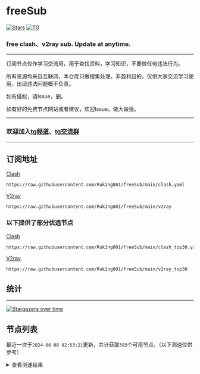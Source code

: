 # freeSub
[![Stars](https://img.shields.io/github/stars/Ruk1ng001/freeSub)](https://github.com/Ruk1ng001/freeSub/stargazers)
[![TG](https://img.shields.io/badge/Telegram-gray?logo=Telegram)](https://t.me/Ruk1ng001)
### free clash、v2ray sub. Update at anytime.

---

订阅节点仅作学习交流用，用于查找资料，学习知识，不要做任何违法行为。

所有资源均来自互联网，本仓库只做搜集处理，非盈利目的，仅供大家交流学习使用，出现违法问题概不负责。

如有侵权，请Issue，删。

如有好的免费节点网站或者建议，欢迎Issue，做大做强。

---

### 欢迎加入[tg频道](https://t.me/Ruk1ng001)、[tg交流群](https://t.me/+-e-b04EE5Cw2NmU1)

---

## 订阅地址
[Clash](https://raw.githubusercontent.com/Ruk1ng001/freeSub/main/clash.yaml)
```
https://raw.githubusercontent.com/Ruk1ng001/freeSub/main/clash.yaml
```
[V2ray](https://raw.githubusercontent.com/Ruk1ng001/freeSub/main/v2ray)
```
https://raw.githubusercontent.com/Ruk1ng001/freeSub/main/v2ray
```
### 以下提供了部分优选节点

[Clash](https://raw.githubusercontent.com/Ruk1ng001/freeSub/main/clash_top30.yaml)
```
https://raw.githubusercontent.com/Ruk1ng001/freeSub/main/clash_top30.yaml
```
[V2ray](https://raw.githubusercontent.com/Ruk1ng001/freeSub/main/v2ray_top30)
```
https://raw.githubusercontent.com/Ruk1ng001/freeSub/main/v2ray_top30
```

## 统计

---

[![Stargazers over time](https://starchart.cc/Ruk1ng001/freeSub.svg)](https://starchart.cc/Ruk1ng001/freeSub)

## 节点列表

最近一次于`2024-06-08 02:53:21`更新，共计获取`385`个可用节点。（以下测速仅供参考）

<details> <summary>查看测速结果</summary>

| 序号 | 节点 | 带宽 | 延迟 |
|:--:|:--:|:--:|:--:|
 | 1 | JP😈github.com/Ruk1ng001_1145725734 | 3.04MB/s | 981.00ms |
 | 2 | Other😈github.com/Ruk1ng001_-877574257 | 3.01MB/s | 594.00ms |
 | 3 | CN😈github.com/Ruk1ng001_688576700 | 2.99MB/s | 627.00ms |
 | 4 | KR😈github.com/Ruk1ng001_-1684490825 | 2.79MB/s | 1399.00ms |
 | 5 | Other😈github.com/Ruk1ng001_1744304913 | 2.74MB/s | 407.00ms |
 | 6 | KR😈github.com/Ruk1ng001_-1449451675 | 2.69MB/s | 724.00ms |
 | 7 | JP😈github.com/Ruk1ng001_1425628229 | 2.58MB/s | 1022.00ms |
 | 8 | KR😈github.com/Ruk1ng001_1170167589 | 2.53MB/s | 659.00ms |
 | 9 | JP😈github.com/Ruk1ng001_-625883169 | 2.51MB/s | 680.00ms |
 | 10 | CA😈github.com/Ruk1ng001_1935415663 | 2.48MB/s | 1127.00ms |
 | 11 | JP😈github.com/Ruk1ng001_781161243 | 2.41MB/s | 525.00ms |
 | 12 | JP😈github.com/Ruk1ng001_-751717561 | 2.41MB/s | 1827.00ms |
 | 13 | CA😈github.com/Ruk1ng001_-2144111487 | 2.40MB/s | 1044.00ms |
 | 14 | SG😈github.com/Ruk1ng001_-1478423456 | 2.40MB/s | 380.00ms |
 | 15 | CH😈github.com/Ruk1ng001_-1400900353 | 2.31MB/s | 693.00ms |
 | 16 | HK😈github.com/Ruk1ng001_-284596342 | 2.31MB/s | 1765.00ms |
 | 17 | JP😈github.com/Ruk1ng001_2013964249 | 2.27MB/s | 785.00ms |
 | 18 | CA😈github.com/Ruk1ng001_-1575156991 | 2.26MB/s | 1148.00ms |
 | 19 | CA😈github.com/Ruk1ng001_1876328342 | 2.21MB/s | 1173.00ms |
 | 20 | KR😈github.com/Ruk1ng001_-1190214665 | 2.15MB/s | 724.00ms |
 | 21 | CA😈github.com/Ruk1ng001_258295724 | 2.13MB/s | 970.00ms |
 | 22 | JP😈github.com/Ruk1ng001_976007502 | 2.05MB/s | 549.00ms |
 | 23 | KR😈github.com/Ruk1ng001_586578014 | 2.05MB/s | 1138.00ms |
 | 24 | KR😈github.com/Ruk1ng001_811777813 | 1.96MB/s | 958.00ms |
 | 25 | HK😈github.com/Ruk1ng001_-1115306043 | 1.89MB/s | 950.00ms |
 | 26 | CH😈github.com/Ruk1ng001_-1001960495 | 1.84MB/s | 992.00ms |
 | 27 | JP😈github.com/Ruk1ng001_-233714073 | 1.84MB/s | 760.00ms |
 | 28 | Americas😈github.com/Ruk1ng001_-1651221138 | 1.80MB/s | 742.00ms |
 | 29 | CA😈github.com/Ruk1ng001_894041416 | 1.78MB/s | 939.00ms |
 | 30 | JP😈github.com/Ruk1ng001_743456939 | 1.76MB/s | 1440.00ms |
 | 31 | HK😈github.com/Ruk1ng001_519933248 | 1.73MB/s | 1547.00ms |
 | 32 | KR😈github.com/Ruk1ng001_-180063066 | 1.72MB/s | 708.00ms |
 | 33 | JP😈github.com/Ruk1ng001_-1083883825 | 1.66MB/s | 1783.00ms |
 | 34 | HK😈github.com/Ruk1ng001_-2001678084 | 1.65MB/s | 1952.00ms |
 | 35 | SG😈github.com/Ruk1ng001_-2134427733 | 1.59MB/s | 379.00ms |
 | 36 | KR😈github.com/Ruk1ng001_-9488306 | 1.53MB/s | 704.00ms |
 | 37 | CA😈github.com/Ruk1ng001_-1852468457 | 1.48MB/s | 725.00ms |
 | 38 | Americas😈github.com/Ruk1ng001_1023830673 | 1.48MB/s | 1318.00ms |
 | 39 | KR😈github.com/Ruk1ng001_-2033515062 | 1.47MB/s | 1199.00ms |
 | 40 | HK😈github.com/Ruk1ng001_-1202681083 | 1.43MB/s | 1989.00ms |
 | 41 | UM😈github.com/Ruk1ng001_-553933340 | 1.40MB/s | 1160.00ms |
 | 42 | UM😈github.com/Ruk1ng001_-1295597631 | 1.34MB/s | 1169.00ms |
 | 43 | HK😈github.com/Ruk1ng001_-260849368 | 1.29MB/s | 1038.00ms |
 | 44 | UM😈github.com/Ruk1ng001_1163078387 | 1.29MB/s | 1141.00ms |
 | 45 | KR😈github.com/Ruk1ng001_1394907161 | 1.29MB/s | 1821.00ms |
 | 46 | CA😈github.com/Ruk1ng001_2039806136 | 1.28MB/s | 1066.00ms |
 | 47 | CA😈github.com/Ruk1ng001_1751099062 | 1.28MB/s | 1123.00ms |
 | 48 | UM😈github.com/Ruk1ng001_-618823350 | 1.27MB/s | 1078.00ms |
 | 49 | KR😈github.com/Ruk1ng001_-1945634046 | 1.27MB/s | 576.00ms |
 | 50 | CA😈github.com/Ruk1ng001_657839327 | 1.26MB/s | 1183.00ms |
 | 51 | CA😈github.com/Ruk1ng001_-1867752167 | 1.25MB/s | 1152.00ms |
 | 52 | HK😈github.com/Ruk1ng001_-2056933033 | 1.24MB/s | 737.00ms |
 | 53 | CA😈github.com/Ruk1ng001_770685880 | 1.23MB/s | 1058.00ms |
 | 54 | CA😈github.com/Ruk1ng001_-316410428 | 1.23MB/s | 1962.00ms |
 | 55 | UM😈github.com/Ruk1ng001_-1116103577 | 1.22MB/s | 1180.00ms |
 | 56 | CA😈github.com/Ruk1ng001_-975058349 | 1.22MB/s | 1204.00ms |
 | 57 | HK😈github.com/Ruk1ng001_184805756 | 1.20MB/s | 1094.00ms |
 | 58 | Americas😈github.com/Ruk1ng001_1259541553 | 1.20MB/s | 1279.00ms |
 | 59 | CA😈github.com/Ruk1ng001_-1533119300 | 1.19MB/s | 1436.00ms |
 | 60 | CA😈github.com/Ruk1ng001_-352530556 | 1.17MB/s | 1146.00ms |
 | 61 | CA😈github.com/Ruk1ng001_1257456228 | 1.17MB/s | 1631.00ms |
 | 62 | UM😈github.com/Ruk1ng001_1303543440 | 1.17MB/s | 1108.00ms |
 | 63 | UM😈github.com/Ruk1ng001_-75531543 | 1.16MB/s | 1541.00ms |
 | 64 | Asia😈github.com/Ruk1ng001_20878018 | 1.13MB/s | 1390.00ms |
 | 65 | UM😈github.com/Ruk1ng001_1303578646 | 1.13MB/s | 1190.00ms |
 | 66 | Euro😈github.com/Ruk1ng001_107384236 | 1.12MB/s | 1286.00ms |
 | 67 | CA😈github.com/Ruk1ng001_48830195 | 1.11MB/s | 1230.00ms |
 | 68 | CA😈github.com/Ruk1ng001_-481140096 | 1.11MB/s | 1259.00ms |
 | 69 | Asia😈github.com/Ruk1ng001_513873787 | 1.10MB/s | 1597.00ms |
 | 70 | UM😈github.com/Ruk1ng001_-126278728 | 1.10MB/s | 1144.00ms |
 | 71 | UM😈github.com/Ruk1ng001_-1257421967 | 1.09MB/s | 1220.00ms |
 | 72 | CA😈github.com/Ruk1ng001_-1473730699 | 1.09MB/s | 1616.00ms |
 | 73 | UM😈github.com/Ruk1ng001_1472351678 | 1.09MB/s | 1169.00ms |
 | 74 | Euro😈github.com/Ruk1ng001_25263239 | 1.09MB/s | 1781.00ms |
 | 75 | CA😈github.com/Ruk1ng001_-1812852580 | 1.09MB/s | 1943.00ms |
 | 76 | CA😈github.com/Ruk1ng001_-1561258641 | 1.07MB/s | 1337.00ms |
 | 77 | Americas😈github.com/Ruk1ng001_380575177 | 1.07MB/s | 1279.00ms |
 | 78 | UM😈github.com/Ruk1ng001_2054894954 | 1.07MB/s | 1144.00ms |
 | 79 | CH😈github.com/Ruk1ng001_-1399483125 | 1.07MB/s | 1070.00ms |
 | 80 | Asia😈github.com/Ruk1ng001_-1378116517 | 1.07MB/s | 1653.00ms |
 | 81 | JP😈github.com/Ruk1ng001_2122182412 | 1.06MB/s | 1499.00ms |
 | 82 | HK😈github.com/Ruk1ng001_1539810136 | 1.06MB/s | 1360.00ms |
 | 83 | CA😈github.com/Ruk1ng001_1957293669 | 1.05MB/s | 1252.00ms |
 | 84 | CA😈github.com/Ruk1ng001_598485476 | 1.04MB/s | 1535.00ms |
 | 85 | CA😈github.com/Ruk1ng001_-996834628 | 1.04MB/s | 1343.00ms |
 | 86 | TW😈github.com/Ruk1ng001_-1144864003 | 1.03MB/s | 1585.00ms |
 | 87 | HK😈github.com/Ruk1ng001_-769803878 | 1.03MB/s | 1382.00ms |
 | 88 | CA😈github.com/Ruk1ng001_2124911630 | 1.03MB/s | 999.00ms |
 | 89 | CA😈github.com/Ruk1ng001_-1218011449 | 1.03MB/s | 1805.00ms |
 | 90 | UM😈github.com/Ruk1ng001_-2100351759 | 1.03MB/s | 1225.00ms |
 | 91 | CA😈github.com/Ruk1ng001_2008536902 | 1.02MB/s | 2521.00ms |
 | 92 | Other😈github.com/Ruk1ng001_1989303146 | 1.02MB/s | 1653.00ms |
 | 93 | Americas😈github.com/Ruk1ng001_2045241662 | 1.01MB/s | 1627.00ms |
 | 94 | CA😈github.com/Ruk1ng001_458923376 | 1.01MB/s | 1173.00ms |
 | 95 | CA😈github.com/Ruk1ng001_37085008 | 1.01MB/s | 1363.00ms |
 | 96 | CA😈github.com/Ruk1ng001_-150190021 | 1.01MB/s | 1590.00ms |
 | 97 | CA😈github.com/Ruk1ng001_-690774025 | 1.01MB/s | 1525.00ms |
 | 98 | UM😈github.com/Ruk1ng001_50698859 | 1.00MB/s | 1569.00ms |
 | 99 | CA😈github.com/Ruk1ng001_941493429 | 1023.39KB/s | 1640.00ms |
 | 100 | HK😈github.com/Ruk1ng001_-1481819786 | 1018.14KB/s | 1425.00ms |
 | 101 | HK😈github.com/Ruk1ng001_809550352 | 1016.48KB/s | 1709.00ms |
 | 102 | UM😈github.com/Ruk1ng001_459534470 | 1015.75KB/s | 1226.00ms |
 | 103 | CA😈github.com/Ruk1ng001_-355151149 | 1010.96KB/s | 1665.00ms |
 | 104 | AU😈github.com/Ruk1ng001_1243270779 | 1000.57KB/s | 1344.00ms |
 | 105 | US😈github.com/Ruk1ng001_1196487454 | 997.38KB/s | 1128.00ms |
 | 106 | Africa😈github.com/Ruk1ng001_342681305 | 993.13KB/s | 1660.00ms |
 | 107 | Euro😈github.com/Ruk1ng001_-1827284712 | 992.01KB/s | 1778.00ms |
 | 108 | UM😈github.com/Ruk1ng001_988218668 | 973.68KB/s | 1515.00ms |
 | 109 | UM😈github.com/Ruk1ng001_528691366 | 968.21KB/s | 1801.00ms |
 | 110 | CA😈github.com/Ruk1ng001_-727886657 | 966.40KB/s | 1388.00ms |
 | 111 | US😈github.com/Ruk1ng001_-1060700373 | 947.62KB/s | 1014.00ms |
 | 112 | CA😈github.com/Ruk1ng001_878825179 | 947.01KB/s | 1649.00ms |
 | 113 | HK😈github.com/Ruk1ng001_554334355 | 938.68KB/s | 1563.00ms |
 | 114 | CA😈github.com/Ruk1ng001_-1975871129 | 934.75KB/s | 1441.00ms |
 | 115 | HK😈github.com/Ruk1ng001_-152829962 | 923.63KB/s | 1458.00ms |
 | 116 | CA😈github.com/Ruk1ng001_-992709008 | 923.16KB/s | 1580.00ms |
 | 117 | HK😈github.com/Ruk1ng001_215699825 | 921.42KB/s | 2151.00ms |
 | 118 | Other😈github.com/Ruk1ng001_-904167292 | 917.70KB/s | 1733.00ms |
 | 119 | Other😈github.com/Ruk1ng001_-907258718 | 905.34KB/s | 1691.00ms |
 | 120 | Americas😈github.com/Ruk1ng001_-896694870 | 904.76KB/s | 1469.00ms |
 | 121 | FR😈github.com/Ruk1ng001_589236884 | 897.90KB/s | 998.00ms |
 | 122 | FR😈github.com/Ruk1ng001_1086922309 | 895.97KB/s | 1045.00ms |
 | 123 | Americas😈github.com/Ruk1ng001_-394796428 | 888.49KB/s | 1894.00ms |
 | 124 | FR😈github.com/Ruk1ng001_1183638361 | 888.24KB/s | 1111.00ms |
 | 125 | Asia😈github.com/Ruk1ng001_-1135530315 | 885.27KB/s | 1622.00ms |
 | 126 | Other😈github.com/Ruk1ng001_-935383257 | 884.60KB/s | 1773.00ms |
 | 127 | US😈github.com/Ruk1ng001_1097040027 | 877.01KB/s | 798.00ms |
 | 128 | FR😈github.com/Ruk1ng001_607364820 | 876.89KB/s | 1140.00ms |
 | 129 | Euro😈github.com/Ruk1ng001_410363936 | 871.31KB/s | 981.00ms |
 | 130 | FR😈github.com/Ruk1ng001_-933872702 | 869.95KB/s | 818.00ms |
 | 131 | CA😈github.com/Ruk1ng001_385629953 | 866.28KB/s | 1619.00ms |
 | 132 | FR😈github.com/Ruk1ng001_738482068 | 861.44KB/s | 1035.00ms |
 | 133 | FR😈github.com/Ruk1ng001_-2096321756 | 860.49KB/s | 1046.00ms |
 | 134 | CA😈github.com/Ruk1ng001_779042343 | 858.83KB/s | 962.00ms |
 | 135 | UM😈github.com/Ruk1ng001_-1854220294 | 858.43KB/s | 1059.00ms |
 | 136 | FR😈github.com/Ruk1ng001_1810107631 | 852.55KB/s | 1049.00ms |
 | 137 | HK😈github.com/Ruk1ng001_-1586433289 | 852.22KB/s | 2139.00ms |
 | 138 | UM😈github.com/Ruk1ng001_726718070 | 848.98KB/s | 941.00ms |
 | 139 | US😈github.com/Ruk1ng001_-1600441609 | 848.74KB/s | 793.00ms |
 | 140 | JP😈github.com/Ruk1ng001_1849366068 | 845.78KB/s | 556.00ms |
 | 141 | FR😈github.com/Ruk1ng001_-1255259185 | 841.00KB/s | 858.00ms |
 | 142 | Other😈github.com/Ruk1ng001_-1663307983 | 839.80KB/s | 1044.00ms |
 | 143 | UM😈github.com/Ruk1ng001_664774932 | 838.22KB/s | 1727.00ms |
 | 144 | UM😈github.com/Ruk1ng001_140137291 | 837.36KB/s | 1198.00ms |
 | 145 | UM😈github.com/Ruk1ng001_1034331182 | 836.71KB/s | 1391.00ms |
 | 146 | FR😈github.com/Ruk1ng001_1300892440 | 836.17KB/s | 1248.00ms |
 | 147 | Other😈github.com/Ruk1ng001_232938967 | 834.76KB/s | 795.00ms |
 | 148 | FR😈github.com/Ruk1ng001_628145102 | 831.96KB/s | 846.00ms |
 | 149 | FR😈github.com/Ruk1ng001_-771843790 | 831.71KB/s | 1301.00ms |
 | 150 | CH😈github.com/Ruk1ng001_-795896824 | 827.31KB/s | 1238.00ms |
 | 151 | FR😈github.com/Ruk1ng001_-634455245 | 823.51KB/s | 870.00ms |
 | 152 | FR😈github.com/Ruk1ng001_2045795544 | 822.01KB/s | 885.00ms |
 | 153 | FR😈github.com/Ruk1ng001_-379124212 | 820.14KB/s | 1296.00ms |
 | 154 | AU😈github.com/Ruk1ng001_-92409917 | 819.24KB/s | 1250.00ms |
 | 155 | AU😈github.com/Ruk1ng001_1351253284 | 815.81KB/s | 1312.00ms |
 | 156 | FR😈github.com/Ruk1ng001_-1815876387 | 811.66KB/s | 1434.00ms |
 | 157 | Other😈github.com/Ruk1ng001_-549524324 | 811.08KB/s | 1025.00ms |
 | 158 | CA😈github.com/Ruk1ng001_1822884007 | 807.23KB/s | 1227.00ms |
 | 159 | GB😈github.com/Ruk1ng001_-484638467 | 806.94KB/s | 699.00ms |
 | 160 | CA😈github.com/Ruk1ng001_1132634313 | 806.94KB/s | 1022.00ms |
 | 161 | CA😈github.com/Ruk1ng001_1115126583 | 797.66KB/s | 1733.00ms |
 | 162 | HK😈github.com/Ruk1ng001_1605597426 | 796.04KB/s | 1473.00ms |
 | 163 | AU😈github.com/Ruk1ng001_1936296577 | 789.23KB/s | 953.00ms |
 | 164 | FR😈github.com/Ruk1ng001_1158107128 | 788.65KB/s | 1104.00ms |
 | 165 | FR😈github.com/Ruk1ng001_460132446 | 788.39KB/s | 1140.00ms |
 | 166 | Other😈github.com/Ruk1ng001_423109840 | 781.95KB/s | 1088.00ms |
 | 167 | HK😈github.com/Ruk1ng001_-1698959035 | 779.37KB/s | 1322.00ms |
 | 168 | GB😈github.com/Ruk1ng001_-1336301803 | 779.29KB/s | 716.00ms |
 | 169 | FR😈github.com/Ruk1ng001_1972596040 | 768.27KB/s | 920.00ms |
 | 170 | CH😈github.com/Ruk1ng001_-1499525962 | 766.64KB/s | 1254.00ms |
 | 171 | FR😈github.com/Ruk1ng001_49151771 | 764.41KB/s | 1065.00ms |
 | 172 | CA😈github.com/Ruk1ng001_606360246 | 760.96KB/s | 1485.00ms |
 | 173 | FR😈github.com/Ruk1ng001_-834642622 | 758.77KB/s | 1541.00ms |
 | 174 | FR😈github.com/Ruk1ng001_1511055292 | 756.97KB/s | 954.00ms |
 | 175 | UM😈github.com/Ruk1ng001_-1920061911 | 755.65KB/s | 1438.00ms |
 | 176 | UK😈github.com/Ruk1ng001_-1964402791 | 755.04KB/s | 716.00ms |
 | 177 | UK😈github.com/Ruk1ng001_-1485086081 | 751.14KB/s | 712.00ms |
 | 178 | FR😈github.com/Ruk1ng001_-1611703640 | 747.64KB/s | 1472.00ms |
 | 179 | US😈github.com/Ruk1ng001_-1396031484 | 747.64KB/s | 863.00ms |
 | 180 | NL😈github.com/Ruk1ng001_1070916396 | 737.94KB/s | 681.00ms |
 | 181 | HK😈github.com/Ruk1ng001_-1981142831 | 736.40KB/s | 1552.00ms |
 | 182 | Euro😈github.com/Ruk1ng001_951752361 | 735.64KB/s | 1475.00ms |
 | 183 | CA😈github.com/Ruk1ng001_-1028831141 | 733.54KB/s | 1561.00ms |
 | 184 | AU😈github.com/Ruk1ng001_2112627054 | 729.46KB/s | 1312.00ms |
 | 185 | HK😈github.com/Ruk1ng001_157548509 | 727.94KB/s | 1979.00ms |
 | 186 | SE😈github.com/Ruk1ng001_972599039 | 722.10KB/s | 1056.00ms |
 | 187 | Euro😈github.com/Ruk1ng001_-379333023 | 719.39KB/s | 1543.00ms |
 | 188 | HK😈github.com/Ruk1ng001_1872813121 | 716.85KB/s | 1734.00ms |
 | 189 | AU😈github.com/Ruk1ng001_-1545335261 | 714.01KB/s | 1001.00ms |
 | 190 | UM😈github.com/Ruk1ng001_-1249811665 | 713.63KB/s | 1461.00ms |
 | 191 | NL😈github.com/Ruk1ng001_-159133177 | 704.85KB/s | 1164.00ms |
 | 192 | HK😈github.com/Ruk1ng001_-926284572 | 695.82KB/s | 1754.00ms |
 | 193 | Euro😈github.com/Ruk1ng001_-2013158846 | 685.37KB/s | 1482.00ms |
 | 194 | HK😈github.com/Ruk1ng001_825606188 | 682.15KB/s | 1952.00ms |
 | 195 | US😈github.com/Ruk1ng001_349505402 | 680.75KB/s | 1263.00ms |
 | 196 | CA😈github.com/Ruk1ng001_-1967456951 | 676.55KB/s | 1726.00ms |
 | 197 | UM😈github.com/Ruk1ng001_114711799 | 676.22KB/s | 1080.00ms |
 | 198 | AU😈github.com/Ruk1ng001_1383629311 | 674.11KB/s | 1816.00ms |
 | 199 | AU😈github.com/Ruk1ng001_-283962361 | 671.39KB/s | 973.00ms |
 | 200 | HK😈github.com/Ruk1ng001_1285209824 | 671.07KB/s | 1427.00ms |
 | 201 | SG😈github.com/Ruk1ng001_1258538554 | 670.23KB/s | 539.00ms |
 | 202 | JP😈github.com/Ruk1ng001_205434339 | 666.28KB/s | 2388.00ms |
 | 203 | TW😈github.com/Ruk1ng001_-442549246 | 660.60KB/s | 1887.00ms |
 | 204 | CA😈github.com/Ruk1ng001_1591658842 | 655.99KB/s | 396.00ms |
 | 205 | FR😈github.com/Ruk1ng001_-390927278 | 653.94KB/s | 1123.00ms |
 | 206 | DE😈github.com/Ruk1ng001_-407246649 | 653.43KB/s | 968.00ms |
 | 207 | UK😈github.com/Ruk1ng001_-1022377743 | 653.15KB/s | 1384.00ms |
 | 208 | UM😈github.com/Ruk1ng001_1263919475 | 650.61KB/s | 1188.00ms |
 | 209 | DE😈github.com/Ruk1ng001_-110659182 | 649.98KB/s | 990.00ms |
 | 210 | HK😈github.com/Ruk1ng001_-918198480 | 641.05KB/s | 1959.00ms |
 | 211 | CH😈github.com/Ruk1ng001_-925393077 | 630.33KB/s | 1227.00ms |
 | 212 | UM😈github.com/Ruk1ng001_-1563305534 | 627.00KB/s | 1278.00ms |
 | 213 | CA😈github.com/Ruk1ng001_532150856 | 626.00KB/s | 2308.00ms |
 | 214 | HK😈github.com/Ruk1ng001_685956321 | 621.00KB/s | 1818.00ms |
 | 215 | CA😈github.com/Ruk1ng001_-1012715687 | 619.99KB/s | 1814.00ms |
 | 216 | HK😈github.com/Ruk1ng001_-792208656 | 611.19KB/s | 1825.00ms |
 | 217 | HK😈github.com/Ruk1ng001_915777473 | 605.55KB/s | 1807.00ms |
 | 218 | Americas😈github.com/Ruk1ng001_720539378 | 604.85KB/s | 1381.00ms |
 | 219 | HK😈github.com/Ruk1ng001_-487893879 | 600.53KB/s | 1805.00ms |
 | 220 | AU😈github.com/Ruk1ng001_1787972233 | 595.54KB/s | 1065.00ms |
 | 221 | US😈github.com/Ruk1ng001_-2058638466 | 576.30KB/s | 834.00ms |
 | 222 | HK😈github.com/Ruk1ng001_492125659 | 574.18KB/s | 1749.00ms |
 | 223 | US😈github.com/Ruk1ng001_1242483239 | 567.02KB/s | 1957.00ms |
 | 224 | Euro😈github.com/Ruk1ng001_-1007077607 | 564.08KB/s | 1463.00ms |
 | 225 | UM😈github.com/Ruk1ng001_-931197410 | 548.16KB/s | 1184.00ms |
 | 226 | JP😈github.com/Ruk1ng001_198356475 | 530.92KB/s | 1788.00ms |
 | 227 | FR😈github.com/Ruk1ng001_118942455 | 529.95KB/s | 1689.00ms |
 | 228 | US😈github.com/Ruk1ng001_445023364 | 524.60KB/s | 1024.00ms |
 | 229 | CA😈github.com/Ruk1ng001_-1982420643 | 519.63KB/s | 1970.00ms |
 | 230 | FR😈github.com/Ruk1ng001_-182168836 | 510.85KB/s | 2959.00ms |
 | 231 | US😈github.com/Ruk1ng001_-93658886 | 509.58KB/s | 800.00ms |
 | 232 | FR😈github.com/Ruk1ng001_-903392398 | 509.28KB/s | 2052.00ms |
 | 233 | UM😈github.com/Ruk1ng001_-1986465562 | 508.80KB/s | 1313.00ms |
 | 234 | FR😈github.com/Ruk1ng001_1458109122 | 507.43KB/s | 945.00ms |
 | 235 | FR😈github.com/Ruk1ng001_1645611922 | 502.52KB/s | 2013.00ms |
 | 236 | UM😈github.com/Ruk1ng001_1070889948 | 496.04KB/s | 1359.00ms |
 | 237 | HK😈github.com/Ruk1ng001_-1828844200 | 493.30KB/s | 2884.00ms |
 | 238 | UM😈github.com/Ruk1ng001_577119038 | 480.72KB/s | 1129.00ms |
 | 239 | HK😈github.com/Ruk1ng001_-735779438 | 476.34KB/s | 1496.00ms |
 | 240 | CA😈github.com/Ruk1ng001_-512732189 | 459.14KB/s | 1328.00ms |
 | 241 | CA😈github.com/Ruk1ng001_-1296741748 | 446.96KB/s | 1965.00ms |
 | 242 | HK😈github.com/Ruk1ng001_-790732403 | 446.28KB/s | 2050.00ms |
 | 243 | CA😈github.com/Ruk1ng001_1851543490 | 436.75KB/s | 2107.00ms |
 | 244 | HK😈github.com/Ruk1ng001_938775645 | 429.34KB/s | 1681.00ms |
 | 245 | TW😈github.com/Ruk1ng001_231940397 | 427.78KB/s | 1283.00ms |
 | 246 | FR😈github.com/Ruk1ng001_-1728010228 | 415.30KB/s | 1884.00ms |
 | 247 | FR😈github.com/Ruk1ng001_-695916869 | 408.48KB/s | 1914.00ms |
 | 248 | HK😈github.com/Ruk1ng001_-1595433291 | 396.92KB/s | 2200.00ms |
 | 249 | FR😈github.com/Ruk1ng001_692031390 | 391.32KB/s | 1938.00ms |
 | 250 | CA😈github.com/Ruk1ng001_-1646686877 | 386.65KB/s | 1762.00ms |
 | 251 | CA😈github.com/Ruk1ng001_-825650430 | 373.40KB/s | 1548.00ms |
 | 252 | CA😈github.com/Ruk1ng001_250763893 | 372.93KB/s | 2638.00ms |
 | 253 | UM😈github.com/Ruk1ng001_-1450934795 | 367.58KB/s | 1119.00ms |
 | 254 | FR😈github.com/Ruk1ng001_1907252038 | 362.62KB/s | 2078.00ms |
 | 255 | CA😈github.com/Ruk1ng001_-475821230 | 356.06KB/s | 1825.00ms |
 | 256 | CA😈github.com/Ruk1ng001_2145981711 | 355.47KB/s | 2011.00ms |
 | 257 | CA😈github.com/Ruk1ng001_-1144823301 | 338.52KB/s | 2201.00ms |
 | 258 | UM😈github.com/Ruk1ng001_1125428472 | 335.02KB/s | 1605.00ms |
 | 259 | NL😈github.com/Ruk1ng001_-154388010 | 332.84KB/s | 738.00ms |
 | 260 | TW😈github.com/Ruk1ng001_1341038820 | 328.80KB/s | 2358.00ms |
 | 261 | HK😈github.com/Ruk1ng001_-725283801 | 323.32KB/s | 1175.00ms |
 | 262 | CA😈github.com/Ruk1ng001_-1981194536 | 322.96KB/s | 2014.00ms |
 | 263 | TW😈github.com/Ruk1ng001_-852469594 | 322.40KB/s | 1764.00ms |
 | 264 | HK😈github.com/Ruk1ng001_-201375935 | 313.37KB/s | 1764.00ms |
 | 265 | CH😈github.com/Ruk1ng001_1981018442 | 308.48KB/s | 2550.00ms |
 | 266 | HK😈github.com/Ruk1ng001_-1283054254 | 297.85KB/s | 1604.00ms |
 | 267 | CA😈github.com/Ruk1ng001_-949879021 | 292.59KB/s | 1770.00ms |
 | 268 | FR😈github.com/Ruk1ng001_1837942177 | 288.42KB/s | 2164.00ms |
 | 269 | TW😈github.com/Ruk1ng001_-1938127237 | 277.63KB/s | 1565.00ms |
 | 270 | DE😈github.com/Ruk1ng001_1837902851 | 274.03KB/s | 1079.00ms |
 | 271 | CA😈github.com/Ruk1ng001_-315915070 | 270.66KB/s | 1805.00ms |
 | 272 | CN😈github.com/Ruk1ng001_-1941251127 | 268.89KB/s | 1280.00ms |
 | 273 | AU😈github.com/Ruk1ng001_-404323425 | 263.65KB/s | 1186.00ms |
 | 274 | PL😈github.com/Ruk1ng001_-1728090304 | 261.44KB/s | 1044.00ms |
 | 275 | HK😈github.com/Ruk1ng001_699119826 | 258.11KB/s | 2078.00ms |
 | 276 | TW😈github.com/Ruk1ng001_-1511698755 | 251.05KB/s | 1649.00ms |
 | 277 | UM😈github.com/Ruk1ng001_1654497340 | 249.31KB/s | 2103.00ms |
 | 278 | FR😈github.com/Ruk1ng001_-1350815120 | 249.16KB/s | 1045.00ms |
 | 279 | CA😈github.com/Ruk1ng001_775476669 | 247.43KB/s | 2488.00ms |
 | 280 | US😈github.com/Ruk1ng001_-972583404 | 247.02KB/s | 1155.00ms |
 | 281 | UM😈github.com/Ruk1ng001_627880041 | 242.97KB/s | 1076.00ms |
 | 282 | CA😈github.com/Ruk1ng001_1404508037 | 234.78KB/s | 1758.00ms |
 | 283 | GB😈github.com/Ruk1ng001_1123138756 | 229.28KB/s | 1053.00ms |
 | 284 | GB😈github.com/Ruk1ng001_2028073785 | 229.11KB/s | 1052.00ms |
 | 285 | CA😈github.com/Ruk1ng001_233456254 | 218.31KB/s | 1696.00ms |
 | 286 | TW😈github.com/Ruk1ng001_1937429282 | 214.16KB/s | 2272.00ms |
 | 287 | FR😈github.com/Ruk1ng001_-342775064 | 213.98KB/s | 2920.00ms |
 | 288 | CA😈github.com/Ruk1ng001_-445362946 | 212.84KB/s | 1729.00ms |
 | 289 | UM😈github.com/Ruk1ng001_-1090185355 | 211.18KB/s | 1648.00ms |
 | 290 | CA😈github.com/Ruk1ng001_-155765267 | 208.62KB/s | 1704.00ms |
 | 291 | PL😈github.com/Ruk1ng001_628322009 | 204.28KB/s | 1298.00ms |
 | 292 | FR😈github.com/Ruk1ng001_-1323680035 | 203.16KB/s | 1275.00ms |
 | 293 | HK😈github.com/Ruk1ng001_226062008 | 200.34KB/s | 2487.00ms |
 | 294 | DE😈github.com/Ruk1ng001_16216811 | 198.73KB/s | 1076.00ms |
 | 295 | US😈github.com/Ruk1ng001_-465892498 | 197.84KB/s | 1067.00ms |
 | 296 | HK😈github.com/Ruk1ng001_-1040383912 | 195.80KB/s | 2101.00ms |
 | 297 | DE😈github.com/Ruk1ng001_-1157089419 | 193.50KB/s | 1162.00ms |
 | 298 | CH😈github.com/Ruk1ng001_695808219 | 191.49KB/s | 1248.00ms |
 | 299 | DE😈github.com/Ruk1ng001_820586957 | 189.46KB/s | 1150.00ms |
 | 300 | DE😈github.com/Ruk1ng001_1867123431 | 189.38KB/s | 1065.00ms |
 | 301 | DE😈github.com/Ruk1ng001_2070134522 | 188.93KB/s | 1159.00ms |
 | 302 | Other😈github.com/Ruk1ng001_-711640898 | 188.08KB/s | 2788.00ms |
 | 303 | DE😈github.com/Ruk1ng001_-2140880176 | 188.03KB/s | 1137.00ms |
 | 304 | DE😈github.com/Ruk1ng001_-2005356226 | 183.97KB/s | 1153.00ms |
 | 305 | CA😈github.com/Ruk1ng001_1379847863 | 183.79KB/s | 1765.00ms |
 | 306 | HK😈github.com/Ruk1ng001_-1863813019 | 177.86KB/s | 1360.00ms |
 | 307 | CH😈github.com/Ruk1ng001_-1981926560 | 177.26KB/s | 2676.00ms |
 | 308 | US😈github.com/Ruk1ng001_2041363410 | 173.91KB/s | 1826.00ms |
 | 309 | UM😈github.com/Ruk1ng001_1674609906 | 171.01KB/s | 2073.00ms |
 | 310 | US😈github.com/Ruk1ng001_-1006001261 | 163.34KB/s | 1140.00ms |
 | 311 | UM😈github.com/Ruk1ng001_-559168741 | 162.18KB/s | 1691.00ms |
 | 312 | PL😈github.com/Ruk1ng001_977269022 | 160.63KB/s | 822.00ms |
 | 313 | DE😈github.com/Ruk1ng001_60235898 | 160.06KB/s | 1210.00ms |
 | 314 | DE😈github.com/Ruk1ng001_1010364568 | 155.01KB/s | 1194.00ms |
 | 315 | PL😈github.com/Ruk1ng001_-1541685197 | 154.07KB/s | 853.00ms |
 | 316 | PL😈github.com/Ruk1ng001_-158651700 | 152.62KB/s | 1009.00ms |
 | 317 | CA😈github.com/Ruk1ng001_-24123391 | 151.25KB/s | 2452.00ms |
 | 318 | JP😈github.com/Ruk1ng001_114988891 | 150.62KB/s | 2229.00ms |
 | 319 | HK😈github.com/Ruk1ng001_-1608408967 | 148.64KB/s | 1464.00ms |
 | 320 | KR😈github.com/Ruk1ng001_-1492631877 | 144.71KB/s | 799.00ms |
 | 321 | FR😈github.com/Ruk1ng001_-1182933090 | 144.54KB/s | 2676.00ms |
 | 322 | UM😈github.com/Ruk1ng001_1490566360 | 142.89KB/s | 818.00ms |
 | 323 | CA😈github.com/Ruk1ng001_1626132040 | 142.49KB/s | 2260.00ms |
 | 324 | PL😈github.com/Ruk1ng001_1125987866 | 139.68KB/s | 2148.00ms |
 | 325 | GB😈github.com/Ruk1ng001_823895632 | 138.25KB/s | 1160.00ms |
 | 326 | Euro😈github.com/Ruk1ng001_2090955147 | 136.76KB/s | 1659.00ms |
 | 327 | DE😈github.com/Ruk1ng001_-1822289774 | 135.40KB/s | 1501.00ms |
 | 328 | CA😈github.com/Ruk1ng001_-189472759 | 132.66KB/s | 2660.00ms |
 | 329 | HK😈github.com/Ruk1ng001_1663162777 | 130.48KB/s | 457.00ms |
 | 330 | FR😈github.com/Ruk1ng001_-1556674725 | 129.45KB/s | 2619.00ms |
 | 331 | KR😈github.com/Ruk1ng001_-1161546070 | 128.40KB/s | 1071.00ms |
 | 332 | HK😈github.com/Ruk1ng001_699626204 | 128.32KB/s | 2384.00ms |
 | 333 | FR😈github.com/Ruk1ng001_-630899172 | 128.30KB/s | 1482.00ms |
 | 334 | FR😈github.com/Ruk1ng001_955397849 | 126.39KB/s | 2641.00ms |
 | 335 | TR😈github.com/Ruk1ng001_142175050 | 123.93KB/s | 2394.00ms |
 | 336 | FR😈github.com/Ruk1ng001_294041572 | 122.49KB/s | 1309.00ms |
 | 337 | HK😈github.com/Ruk1ng001_881172169 | 122.22KB/s | 2420.00ms |
 | 338 | Africa😈github.com/Ruk1ng001_1337123644 | 117.84KB/s | 2197.00ms |
 | 339 | SG😈github.com/Ruk1ng001_-414846659 | 117.15KB/s | 2077.00ms |
 | 340 | Euro😈github.com/Ruk1ng001_2061265995 | 116.40KB/s | 1362.00ms |
 | 341 | UM😈github.com/Ruk1ng001_-3268482 | 115.99KB/s | 1304.00ms |
 | 342 | FR😈github.com/Ruk1ng001_658470245 | 115.59KB/s | 1578.00ms |
 | 343 | PL😈github.com/Ruk1ng001_-211707764 | 114.64KB/s | 1473.00ms |
 | 344 | FR😈github.com/Ruk1ng001_1654880640 | 113.44KB/s | 2612.00ms |
 | 345 | Other😈github.com/Ruk1ng001_121942279 | 112.42KB/s | 1150.00ms |
 | 346 | Other😈github.com/Ruk1ng001_15604770 | 110.83KB/s | 2324.00ms |
 | 347 | CH😈github.com/Ruk1ng001_864999296 | 108.44KB/s | 1681.00ms |
 | 348 | Euro😈github.com/Ruk1ng001_1939085576 | 107.65KB/s | 1121.00ms |
 | 349 | UM😈github.com/Ruk1ng001_-1801033246 | 106.70KB/s | 1437.00ms |
 | 350 | PL😈github.com/Ruk1ng001_936188442 | 106.64KB/s | 1424.00ms |
 | 351 | FR😈github.com/Ruk1ng001_-1086774537 | 105.48KB/s | 1492.00ms |
 | 352 | PL😈github.com/Ruk1ng001_506080190 | 102.07KB/s | 2183.00ms |
 | 353 | US😈github.com/Ruk1ng001_-1857185550 | 99.00KB/s | 2284.00ms |
 | 354 | GB😈github.com/Ruk1ng001_-1863800118 | 96.17KB/s | 932.00ms |
 | 355 | PL😈github.com/Ruk1ng001_-398873572 | 94.58KB/s | 2437.00ms |
 | 356 | HK😈github.com/Ruk1ng001_-1928705038 | 94.37KB/s | 1779.00ms |
 | 357 | US😈github.com/Ruk1ng001_-1775805352 | 93.74KB/s | 1726.00ms |
 | 358 | PL😈github.com/Ruk1ng001_805204726 | 93.23KB/s | 1299.00ms |
 | 359 | CA😈github.com/Ruk1ng001_950514187 | 90.83KB/s | 1104.00ms |
 | 360 | UK😈github.com/Ruk1ng001_935336445 | 88.89KB/s | 2110.00ms |
 | 361 | PL😈github.com/Ruk1ng001_-140596146 | 87.62KB/s | 1493.00ms |
 | 362 | HK😈github.com/Ruk1ng001_2144809090 | 86.16KB/s | 1757.00ms |
 | 363 | PL😈github.com/Ruk1ng001_1391354938 | 85.15KB/s | 1743.00ms |
 | 364 | Euro😈github.com/Ruk1ng001_-547751795 | 82.56KB/s | 771.00ms |
 | 365 | HK😈github.com/Ruk1ng001_1826202625 | 81.48KB/s | 2296.00ms |
 | 366 | Other😈github.com/Ruk1ng001_-1159664716 | 79.63KB/s | 1850.00ms |
 | 367 | SG😈github.com/Ruk1ng001_893832904 | 76.41KB/s | 816.00ms |
 | 368 | Other😈github.com/Ruk1ng001_25403157 | 75.64KB/s | 2542.00ms |
 | 369 | PL😈github.com/Ruk1ng001_-2115041744 | 72.37KB/s | 1078.00ms |
 | 370 | CH😈github.com/Ruk1ng001_-2047116468 | 70.58KB/s | 1686.00ms |
 | 371 | PL😈github.com/Ruk1ng001_190978668 | 70.22KB/s | 2051.00ms |
 | 372 | Other😈github.com/Ruk1ng001_216446560 | 70.07KB/s | 1294.00ms |
 | 373 | PL😈github.com/Ruk1ng001_727207495 | 68.26KB/s | 1998.00ms |
 | 374 | TW😈github.com/Ruk1ng001_-1751789072 | 65.96KB/s | 1250.00ms |
 | 375 | FR😈github.com/Ruk1ng001_-1857771266 | 65.59KB/s | 2387.00ms |
 | 376 | UM😈github.com/Ruk1ng001_736123189 | 65.45KB/s | 1346.00ms |
 | 377 | PL😈github.com/Ruk1ng001_-72080606 | 64.75KB/s | 1011.00ms |
 | 378 | PL😈github.com/Ruk1ng001_-1202310742 | 64.03KB/s | 1891.00ms |
 | 379 | HK😈github.com/Ruk1ng001_-182808448 | 62.86KB/s | 1805.00ms |
 | 380 | PL😈github.com/Ruk1ng001_1723266525 | 61.35KB/s | 2064.00ms |
 | 381 | HK😈github.com/Ruk1ng001_376741775 | 61.12KB/s | 2300.00ms |
 | 382 | VE😈github.com/Ruk1ng001_1364651547 | 60.36KB/s | 2049.00ms |
 | 383 | HK😈github.com/Ruk1ng001_-594185861 | 58.72KB/s | 1844.00ms |
 | 384 | Euro😈github.com/Ruk1ng001_1550423410 | 51.92KB/s | 2100.00ms |
 | 385 | FR😈github.com/Ruk1ng001_3775957 | 51.55KB/s | 1046.00ms |


</details>
